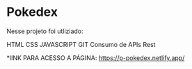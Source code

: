 # Pokedex
Nesse projeto foi utliziado:

 HTML
 CSS
 JAVASCRIPT
 GIT
 Consumo de APIs Rest


*lINK PARA ACESSO  A PÁGINA: https://p-pokedex.netlify.app/
